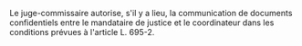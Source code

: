 Le juge-commissaire autorise, s'il y a lieu, la communication de documents confidentiels entre le mandataire de justice et le coordinateur dans les conditions prévues à l'article L. 695-2.

